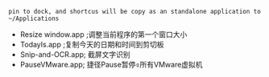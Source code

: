 ```
pin to dock, and shortcus will be copy as an standalone application to ~/Applications
```

- Resize window.app ;调整当前程序的第一个窗口大小
- TodayIs.app ;复制今天的日期和时间到剪切板
- Snip-and-OCR.app; 截屏文字识别
- PauseVMware.app; 捷径Pause暂停⌽所有VMware虚拟机 
